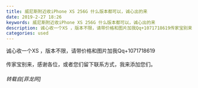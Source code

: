 ```yaml
---
title: 威尼斯附近收iPhone XS 256G 什么版本都可以，诚心出的来
date: 2019-2-27 18:26
keywords: 威尼斯附近收iPhone XS 256G 什么版本都可以，诚心出的来
description: 诚心收一个XS ，版本不限，请带价格和图片加我Qq+1071718619传家宝别来，感谢各位，或者您们留下联系方式，我来添加您们。
categories: used
---
```

<td class="t_f" id="postmessage_3124733">

诚心收一个XS ，版本不限，请带价格和图片加我Qq+1071718619<br/>
<br/>
传家宝别来，感谢各位，或者您们留下联系方式，我来添加您们。</td>
###### 转载自[菲龙网]
